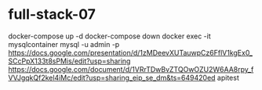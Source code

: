 # full-stack-07
docker-compose up -d
docker-compose down
docker exec -it mysqlcontainer mysql -u admin -p
https://docs.google.com/presentation/d/1zMDeevXUTauwpCz6FflV1kgEx0_SCcPpX133t8sPMis/edit?usp=sharing
https://docs.google.com/document/d/1VRrTDwBvZTQOwOZU2W6AA8rpy_fVVJgqkQf2kel4iMc/edit?usp=sharing_eip_se_dm&ts=649420ed
apitest